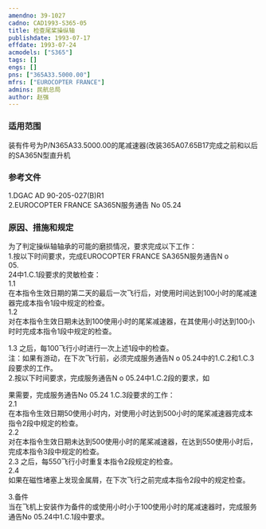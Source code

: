 ```yaml
---
amendno: 39-1027  
cadno: CAD1993-S365-05  
title: 检查尾桨操纵轴  
publishdate: 1993-07-17  
effdate: 1993-07-24  
acmodels: ["S365"]  
tags: []  
engs: []  
pns: ["365A33.5000.00"]  
mfrs: ["EUROCOPTER FRANCE"]  
admins: 民航总局  
author: 赵强  
---
```

  
### 适用范围  
装有件号为P/N365A33.5000.00的尾减速器(改装365A07.65B17完成之前和以后的SA365N型直升机  
  
<!--more-->  
### 参考文件  
  1.DGAC AD 90-205-027(B)R1  
  2.EUROCOPTER FRANCE SA365N服务通告 No 05.24  
  
### 原因、措施和规定  

  为了判定操纵轴轴承的可能的磨损情况，要求完成以下工作：  
  1.按以下时间要求，完成EUROCOPTER FRANCE SA365N服务通告N o  
05.  
24中1.C.1段要求的灵敏检查：  
1.1  
 在本指令生效日期的第二天的最后一次飞行后，对使用时间达到100小时的尾减速器完成本指令1段中规定的检查。  
1.2  
 对在本指令生效日期未达到100使用小时的尾桨减速器，在其使用小时达到100小时时完成本指令1段中规定的检查。  
  
1.3 之后，每100飞行小时进行一次上述1段中的检查。  
  注：如果有游动，在下次飞行前，必须完成服务通告N o 05.24中的1.C.2和1.C.3段要求的工作。  
  2.按以下时间要求，完成服务通告N o 05.24中1.C.2段的要求，如  
  
果需要，完成服务通告No 05.24 1.C.3段要求的工作：  
2.1  
 在本指令生效日期50使用小时内，对使用小时达到500小时的尾桨减速器完成本指令2段中规定的检查。  
2.2  
 对在本指令生效日期未达到500使用小时的尾桨减速器，在达到550使用小时后，完成本指令3段中规定的检查。  
2.3 之后，每550飞行小时重复本指令2段规定的检查。  
2.4  
 如果在磁性堵塞上发现金属屑，在下次飞行之前完成本指令2段中的规定检查。  
  
  3.备件  
  当在飞机上安装作为备件的或使用小时小于100使用小时的尾减速器时，完成服务通告No 05.24中1.C.1段中要求。  
